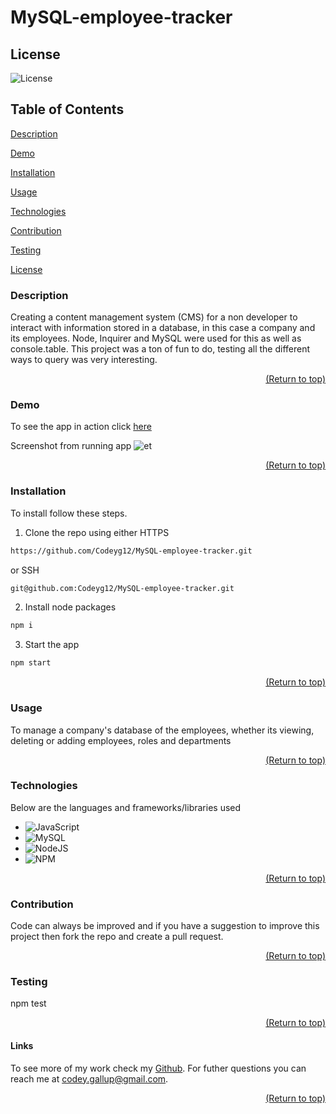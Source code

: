<a name="readme-top"></a>
# MySQL-employee-tracker

## License

![License](https://img.shields.io/badge/license-MIT-00beef)

## Table of Contents

[Description](#description)

[Demo](#demo)

[Installation](#installation)

[Usage](#usage)

[Technologies](#tech)

[Contribution](#contribution)

[Testing](#test)

[License](#license)

### Description

Creating a content management system (CMS) for a non developer to interact with information stored in a database, in this case a company and its employees. Node, Inquirer and MySQL were used for this as well as console.table. This project was a ton of fun to do, testing all the different ways to query was very interesting.

<p align="right"><a href="#readme-top">(Return to top)</a></p>

### Demo

To see the app in action click [here](https://drive.google.com/file/d/146Tm47Vuk9i1XhDXDfVfXm2nUeoxAy_4/view)

Screenshot from running app ![et](https://user-images.githubusercontent.com/103782398/185019926-270d697f-0a98-401c-a438-5f9254420871.png)

<p align="right"><a href="#readme-top">(Return to top)</a></p>

### Installation

To install follow these steps.

1. Clone the repo using either HTTPS 
```sh
https://github.com/Codeyg12/MySQL-employee-tracker.git
```

  or SSH

```sh 
git@github.com:Codeyg12/MySQL-employee-tracker.git
```

2. Install node packages
```sh
npm i 
```

3. Start the app
```sh
npm start
```

<p align="right"><a href="#readme-top">(Return to top)</a></p>

### Usage

To manage a company's database of the employees, whether its viewing, deleting or adding employees, roles and departments

<p align="right"><a href="#readme-top">(Return to top)</a></p>

### Technologies

Below are the languages and frameworks/libraries used
* ![JavaScript](https://img.shields.io/badge/javascript-%23323330.svg?style=for-the-badge&logo=javascript&logoColor=%23F7DF1E)
* ![MySQL](https://img.shields.io/badge/mysql-%2300f.svg?style=for-the-badge&logo=mysql&logoColor=white)
* ![NodeJS](https://img.shields.io/badge/node.js-6DA55F?style=for-the-badge&logo=node.js&logoColor=white)
* ![NPM](https://img.shields.io/badge/NPM-%23000000.svg?style=for-the-badge&logo=npm&logoColor=white)

<p align="right"><a href="#readme-top">(Return to top)</a></p>

### Contribution

Code can always be improved and if you have a suggestion to improve this project then fork the repo and create a pull request.

<p align="right"><a href="#readme-top">(Return to top)</a></p>

### Testing

npm test

<p align="right"><a href="#readme-top">(Return to top)</a></p>

#### Links

To see more of my work check my [Github](https://github.com/Codeyg12). For futher questions you can reach me at codey.gallup@gmail.com.

<p align="right"><a href="#readme-top">(Return to top)</a></p>
